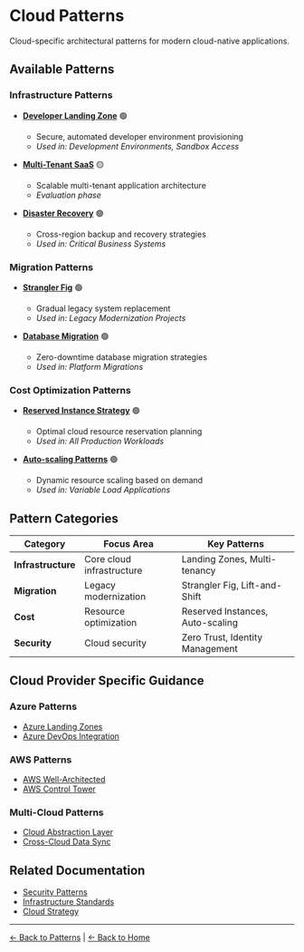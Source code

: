 # Cloud Patterns

Cloud-specific architectural patterns for modern cloud-native applications.

## Available Patterns

### Infrastructure Patterns
- **[Developer Landing Zone](./developer-landing-zone.md)** 🟢
  - Secure, automated developer environment provisioning
  - *Used in: Development Environments, Sandbox Access*

- **[Multi-Tenant SaaS](./multi-tenant-saas.md)** 🟡
  - Scalable multi-tenant application architecture
  - *Evaluation phase*

- **[Disaster Recovery](./disaster-recovery.md)** 🟢
  - Cross-region backup and recovery strategies
  - *Used in: Critical Business Systems*

### Migration Patterns
- **[Strangler Fig](./strangler-fig.md)** 🟢
  - Gradual legacy system replacement
  - *Used in: Legacy Modernization Projects*

- **[Database Migration](./database-migration.md)** 🟢
  - Zero-downtime database migration strategies
  - *Used in: Platform Migrations*

### Cost Optimization Patterns
- **[Reserved Instance Strategy](./reserved-instances.md)** 🟢
  - Optimal cloud resource reservation planning
  - *Used in: All Production Workloads*

- **[Auto-scaling Patterns](./auto-scaling.md)** 🟢
  - Dynamic resource scaling based on demand
  - *Used in: Variable Load Applications*

## Pattern Categories

| Category | Focus Area | Key Patterns |
|----------|------------|--------------|
| **Infrastructure** | Core cloud infrastructure | Landing Zones, Multi-tenancy |
| **Migration** | Legacy modernization | Strangler Fig, Lift-and-Shift |
| **Cost** | Resource optimization | Reserved Instances, Auto-scaling |
| **Security** | Cloud security | Zero Trust, Identity Management |

## Cloud Provider Specific Guidance

### Azure Patterns
- [Azure Landing Zones](./azure-landing-zones.md)
- [Azure DevOps Integration](./azure-devops.md)

### AWS Patterns
- [AWS Well-Architected](./aws-well-architected.md)
- [AWS Control Tower](./aws-control-tower.md)

### Multi-Cloud Patterns
- [Cloud Abstraction Layer](./cloud-abstraction.md)
- [Cross-Cloud Data Sync](./cross-cloud-sync.md)

## Related Documentation
- [Security Patterns](../security-patterns/README.md)
- [Infrastructure Standards](../../standards/infrastructure-standards.md)
- [Cloud Strategy](../../reference-architectures/cloud-strategy.md)

---
[← Back to Patterns](../README.md) | [← Back to Home](../../README.md)

